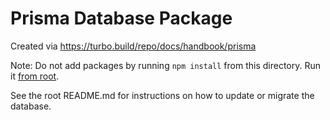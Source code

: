 # Prisma Database Package

Created via https://turbo.build/repo/docs/handbook/prisma

Note: Do not add packages by running `npm install` from this directory. Run it [from root](https://turbo.build/repo/docs/handbook/package-installation).

See the root README.md for instructions on how to update or migrate the database.

